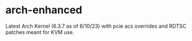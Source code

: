 # arch-enhanced
Latest Arch Kernel (6.3.7 as of 6/10/23) with pcie acs overrides and RDTSC patches meant for KVM use.
